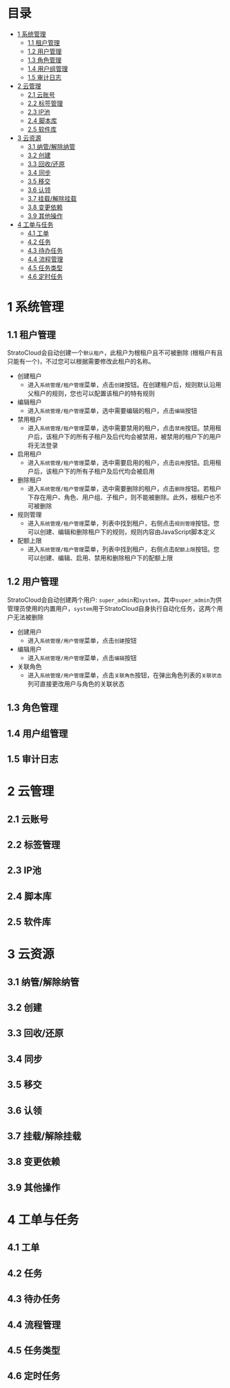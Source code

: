 # 目录
* [1 系统管理](#1-系统管理)
  * [1.1 租户管理](#11-租户管理)
  * [1.2 用户管理](#12-用户管理)
  * [1.3 角色管理](#13-角色管理)
  * [1.4 用户组管理](#14-用户组管理)
  * [1.5 审计日志](#15-审计日志)
* [2 云管理](#2-云管理)
  * [2.1 云账号](#21-云账号)
  * [2.2 标签管理](#22-标签管理)
  * [2.3 IP池](#23-IP池)
  * [2.4 脚本库](#24-脚本库)
  * [2.5 软件库](#25-软件库)
* [3 云资源](#3-云资源)
  * [3.1 纳管/解除纳管](#31-纳管解除纳管)
  * [3.2 创建](#32-创建)
  * [3.3 回收/还原](#33-回收还原)
  * [3.4 同步](#34-同步)
  * [3.5 移交](#35-移交)
  * [3.6 认领](#36-认领)
  * [3.7 挂载/解除挂载](#37-挂载解除挂载)
  * [3.8 变更依赖](#38-变更依赖)
  * [3.9 其他操作](#39-其他操作)
* [4 工单与任务](#4-工单与任务)
  * [4.1 工单](#41-工单)
  * [4.2 任务](#42-任务)
  * [4.3 待办任务](#43-待办任务)
  * [4.4 流程管理](#44-流程管理)
  * [4.5 任务类型](#45-任务类型)
  * [4.6 定时任务](#46-定时任务)

# 1 系统管理
## 1.1 租户管理
StratoCloud会自动创建一个`默认租户`，此租户为根租户且不可被删除 (根租户有且只能有一个)，不过您可以根据需要修改此租户的名称。
* 创建租户
  * 进入`系统管理/租户管理`菜单，点击`创建`按钮。在创建租户后，规则默认沿用父租户的规则，您也可以配置该租户的特有规则
* 编辑租户
  * 进入`系统管理/租户管理`菜单，选中需要编辑的租户，点击`编辑`按钮
* 禁用租户
  * 进入`系统管理/租户管理`菜单，选中需要禁用的租户，点击`禁用`按钮。禁用租户后，该租户下的所有子租户及后代均会被禁用，被禁用的租户下的用户将无法登录
* 启用租户
  * 进入`系统管理/租户管理`菜单，选中需要启用的租户，点击`启用`按钮。启用租户后，该租户下的所有子租户及后代均会被启用
* 删除租户
  * 进入`系统管理/租户管理`菜单，选中需要删除的租户，点击`删除`按钮。若租户下存在用户、角色、用户组、子租户，则不能被删除。此外，根租户也不可被删除
* 规则管理
  * 进入`系统管理/租户管理`菜单，列表中找到租户，右侧点击`规则管理`按钮。您可以创建、编辑和删除租户下的规则，规则内容由JavaScript脚本定义
* 配额上限
  * 进入`系统管理/租户管理`菜单，列表中找到租户，右侧点击`配额上限`按钮。您可以创建、编辑、启用、禁用和删除租户下的配额上限
## 1.2 用户管理
StratoCloud会自动创建两个用户: `super_admin`和`system`，其中`super_admin`为供管理员使用的内置用户，`system`用于StratoCloud自身执行自动化任务，这两个用户无法被删除
* 创建用户
  * 进入`系统管理/用户管理`菜单，点击`创建`按钮
* 编辑用户
  * 进入`系统管理/用户管理`菜单，点击`编辑`按钮
* 关联角色
  * 进入`系统管理/用户管理`菜单，点击`关联角色`按钮，在弹出角色列表的`关联状态`列可直接更改用户与角色的关联状态
## 1.3 角色管理
## 1.4 用户组管理
## 1.5 审计日志
# 2 云管理
## 2.1 云账号
## 2.2 标签管理
## 2.3 IP池
## 2.4 脚本库
## 2.5 软件库
# 3 云资源
## 3.1 纳管/解除纳管
## 3.2 创建
## 3.3 回收/还原
## 3.4 同步
## 3.5 移交
## 3.6 认领
## 3.7 挂载/解除挂载
## 3.8 变更依赖
## 3.9 其他操作
# 4 工单与任务
## 4.1 工单
## 4.2 任务
## 4.3 待办任务
## 4.4 流程管理
## 4.5 任务类型
## 4.6 定时任务
